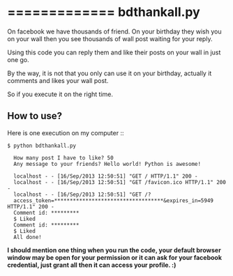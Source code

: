 =============
bdthankall.py
=============

On facebook we have thousands of friend. On your birthday they wish you on your wall then you see thousands of wall post waiting for your reply.

Using this code you can reply them and like their posts on your wall in just one go.

By the way, it is not that you only can use it on your birthday, actually it comments and likes your wall post.

So if you execute it on the right time.


How to use?
-----------

Here is one execution on my computer :: 

    $ python bdthankall.py

      How many post I have to like? 50
      Any message to your friends? Hello world! Python is awesome!

      localhost - - [16/Sep/2013 12:50:51] "GET / HTTP/1.1" 200 -
      localhost - - [16/Sep/2013 12:50:51] "GET /favicon.ico HTTP/1.1" 200 -
      localhost - - [16/Sep/2013 12:50:51] "GET /?
      access_token=***********************************&expires_in=5949 HTTP/1.1" 200 -
      Comment id: *********
      $ Liked
      Comment id: *********
      $ Liked
      All done!

**I should mention one thing when you run the code, your default browser window may be open for your permission or it can ask for your facebook credential, just grant all then it can access your profile. :)**
